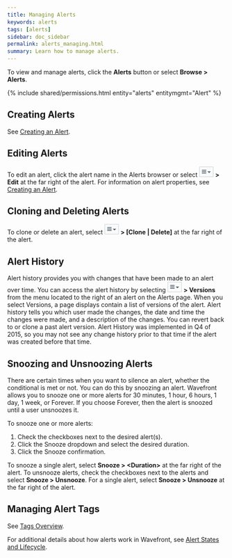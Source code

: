 ```yaml
---
title: Managing Alerts
keywords: alerts
tags: [alerts]
sidebar: doc_sidebar
permalink: alerts_managing.html
summary: Learn how to manage alerts.
---
```

To view and manage alerts, click the **Alerts** button or select **Browse > Alerts**.
 
{% include shared/permissions.html entity="alerts" entitymgmt="Alert" %}

## Creating Alerts
 
See [Creating an Alert](alerts_creating).
 
## Editing Alerts
To edit an alert, click the alert name in the Alerts browser or select ![action_menu](images/action_menu.png#inline) **> Edit** at the far right of the alert. For information on alert properties, see [Creating an Alert](alerts_creating).
 
## Cloning and Deleting Alerts
To clone or delete an alert, select ![action_menu](images/action_menu.png#inline) **> \[Clone \| Delete\]** at the far right of the alert.
 
## Alert History

Alert history provides you with changes that have been made to an alert over time. You can access the alert history by selecting ![action menu](images/action_menu.png#inline) **> Versions** from the menu located to the right of an alert on the Alerts page. When you select Versions, a page displays contain a list of versions of the alert. Alert history tells you which user made the changes, the date and time the changes were made, and a description of the changes. You can revert back to or clone a past alert version. Alert History was implemented in Q4 of 2015, so you may not see any change history prior to that time if the alert was created before that time.
 
## Snoozing and Unsnoozing Alerts
 
There are certain times when you want to silence an alert, whether the conditional is met or not. You can do this by snoozing an alert. Wavefront allows you to snooze one or more alerts for 30 minutes, 1 hour, 6 hours, 1 day, 1 week, or Forever. If you choose Forever, then the alert is snoozed until a user unsnoozes it.
 
To snooze one or more alerts:

1. Check the checkboxes next to the desired alert(s).
1. Click the Snooze dropdown and select the desired duration.
1. Click the Snooze confirmation.
 
To snooze a single alert, select **Snooze > \<Duration\>** at the far right of the alert.
To unsnooze alerts, check the checkboxes next to the alerts and select **Snooze > Unsnooze**. For a single alert, select **Snooze > Unsnooze** at the far right of the alert.

## Managing Alert Tags

See [Tags Overview](tags_overview).

For additional details about how alerts work in Wavefront, see [Alert States and Lifecycle](alerts_states_lifecycle).


